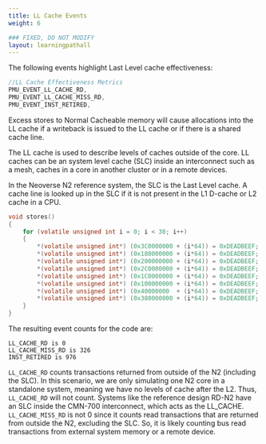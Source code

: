 ```yaml
---
title: LL Cache Events
weight: 6

### FIXED, DO NOT MODIFY
layout: learningpathall
---
```


The following events highlight Last Level cache effectiveness:

```C
//LL Cache Effectiveness Metrics
PMU_EVENT_LL_CACHE_RD,
PMU_EVENT_LL_CACHE_MISS_RD,
PMU_EVENT_INST_RETIRED,
```

Excess stores to Normal Cacheable memory will cause allocations into the LL cache if a writeback is issued to the LL cache or if there is a shared cache line. 

The LL cache is used to describe levels of caches outside of the core. LL caches can be an system level cache (SLC) inside an interconnect such as a mesh, caches in a core in another cluster or in a remote devices. 

In the Neoverse N2 reference system, the SLC is the Last Level cache. A cache line is looked up in the SLC if it is not present in the L1 D-cache or L2 cache in a CPU.

```C
void stores()
{
    for (volatile unsigned int i = 0; i < 30; i++)
    {
        *(volatile unsigned int*) (0x3C0000000 + (i*64)) = 0xDEADBEEF;
        *(volatile unsigned int*) (0x180000000 + (i*64)) = 0xDEADBEEF;
        *(volatile unsigned int*) (0x200000000 + (i*64)) = 0xDEADBEEF;
        *(volatile unsigned int*) (0x2C0000000 + (i*64)) = 0xDEADBEEF;
        *(volatile unsigned int*) (0x1C0000000 + (i*64)) = 0xDEADBEEF;
        *(volatile unsigned int*) (0x100000000 + (i*64)) = 0xDEADBEEF;
        *(volatile unsigned int*) (0x40000000  + (i*64)) = 0xDEADBEEF;
        *(volatile unsigned int*) (0x380000000 + (i*64)) = 0xDEADBEEF;
    }
}
```

The resulting event counts for the code are:

```output 
LL_CACHE_RD is 0
LL_CACHE_MISS_RD is 326
INST_RETIRED is 976
```

`LL_CACHE_RD` counts transactions returned from outside of the N2 (including the SLC). In this scenario, we are only simulating one N2 core in a standalone system, meaning we have no levels of cache after the L2. Thus, `LL_CACHE_RD` will not count. Systems like the reference design RD-N2 have an SLC inside the CMN-700 interconnect, which acts as the LL_CACHE. `LL_CACHE_MISS_RD` is not 0 since it counts read transactions that are returned from outside the N2, excluding the SLC. So, it is likely counting bus read transactions from external system memory or a remote device.



